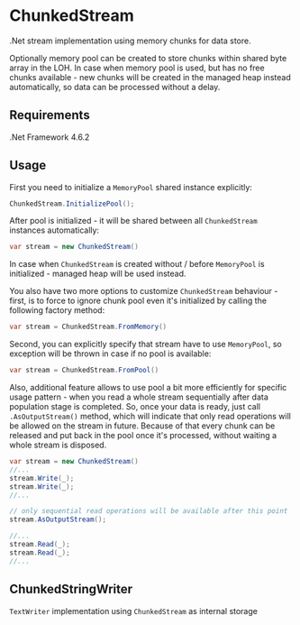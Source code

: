 # ChunkedStream
.Net stream implementation using memory chunks for data store.

Optionally memory pool can be created to store chunks within shared byte array in the LOH. In case when memory pool is used, but has no free chunks available - new chunks will be created in the managed heap instead automatically, so data can be processed without a delay.

## Requirements
.Net Framework 4.6.2

## Usage
First you need to initialize a `MemoryPool` shared instance explicitly:
```c#
ChunkedStream.InitializePool();
```
After pool is initialized - it will be shared between all `ChunkedStream` instances automatically:
```c#
var stream = new ChunkedStream()
```
In case when `ChunkedStream` is created without / before `MemoryPool` is initialized - managed heap will be used instead.

You also have two more options to customize `ChunkedStream` behaviour - first, is to force to ignore chunk pool even it's initialized by calling the following factory method:
```c#
var stream = ChunkedStream.FromMemory()
```
Second, you can explicitly specify that stream have to use `MemoryPool`, so exception will be thrown in case if no pool is available:
```c#
var stream = ChunkedStream.FromPool()
```
Also, additional feature allows to use pool a bit more efficiently for specific usage pattern - when you read a whole stream sequentially after data population stage is completed. So, once your data is ready, just call `.AsOutputStream()` method, which will indicate that only read operations will be allowed on the stream in future. Because of that every chunk can be released and put back in the pool once it's processed, without waiting a whole stream is disposed.
```c#
var stream = new ChunkedStream()
//...
stream.Write(_);
stream.Write(_);
//...

// only sequential read operations will be available after this point
stream.AsOutputStream();

//...
stream.Read(_);
stream.Read(_);
//...
```

## ChunkedStringWriter

`TextWriter` implementation using `ChunkedStream` as internal storage